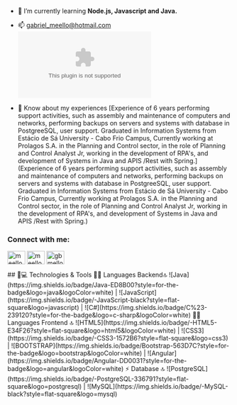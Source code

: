 - 🌱 I’m currently learning **Node.js, Javascript and Java.**


- 📫 gabriel_meello@hotmail.com ![](mailto:gabriel_meello@hotmail.com)

- 📄 Know about my experiences [Experience of 6 years performing support activities, such as assembly and maintenance of computers and networks, performing backups on servers and systems with database in PostgreeSQL, user support. Graduated in Information Systems from Estácio de Sá University - Cabo Frio Campus, Currently working at Prolagos S.A. in the Planning and Control sector, in the role of Planning and Control Analyst Jr, working in the development of RPA's, and development of Systems in Java and APIS /Rest with Spring.](Experience of 6 years performing support activities, such as assembly and maintenance of computers and networks, performing backups on servers and systems with database in PostgreeSQL, user support. Graduated in Information Systems from Estácio de Sá University - Cabo Frio Campus, Currently working at Prolagos S.A. in the Planning and Control sector, in the role of Planning and Control Analyst Jr, working in the development of RPA's, and development of Systems in Java and APIS /Rest with Spring.)

<h3 align="left">Connect with me:</h3>
<p align="left">
<a href="https://linkedin.com/in/meellogabriel" target="blank"><img align="center" src="https://raw.githubusercontent.com/rahuldkjain/github-profile-readme-generator/master/src/images/icons/Social/linked-in-alt.svg" alt="meellogabriel" height="30" width="40" /></a>
<a href="https://instagram.com/meellogb" target="blank"><img align="center" src="https://raw.githubusercontent.com/rahuldkjain/github-profile-readme-generator/master/src/images/icons/Social/instagram.svg" alt="meellogb" height="30" width="40" /></a>
<a href="https://discord.gg/gbmello#0393" target="blank"><img align="center" src="https://raw.githubusercontent.com/rahuldkjain/github-profile-readme-generator/master/src/images/icons/Social/discord.svg" alt="gbmello#0393" height="30" width="40" /></a>
</p>
## 🚀💻 Technologies & Tools
👩‍💻 Languages Backend🔝
![Java](https://img.shields.io/badge/Java-ED8B00?style=for-the-badge&logo=java&logoColor=white) | ![JavaScript](https://img.shields.io/badge/-JavaScript-black?style=flat-square&logo=javascript) | ![C#](https://img.shields.io/badge/C%23-239120?style=for-the-badge&logo=c-sharp&logoColor=white)
👩‍💻 Languages Frontend 🔝
![HTML5](https://img.shields.io/badge/-HTML5-E34F26?style=flat-square&logo=html5&logoColor=white) | ![CSS3](https://img.shields.io/badge/-CSS3-1572B6?style=flat-square&logo=css3) | ![BOOTSTRAP](https://img.shields.io/badge/Bootstrap-563D7C?style=for-the-badge&logo=bootstrap&logoColor=white) | ![Angular](https://img.shields.io/badge/Angular-DD0031?style=for-the-badge&logo=angular&logoColor=white)
⚡ Database 🔝
![PostgreSQL](https://img.shields.io/badge/-PostgreSQL-336791?style=flat-square&logo=postgresql) | ![MySQL](https://img.shields.io/badge/-MySQL-black?style=flat-square&logo=mysql)
